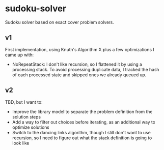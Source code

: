 # sudoku-solver
Sudoku solver based on exact cover problem solvers.

## v1

First implementation, using Knuth's Algorithm X plus a few optimizations I came up with:
* NoRepeatStack: I don't like recursion, so I flattened it by using a processing stack. To avoid processing duplicate
                 data, I tracked the hash of each processed state and skipped ones we already queued up.

## v2

TBD, but I want to:
* Improve the library model to separate the problem definition from the solution steps
* Add a way to filter out choices before iterating, as an additional way to optimize solutions
* Switch to the dancing links algorithm, though I still don't want to use recursion, so I need to figure out what the
  stack definition is going to look like